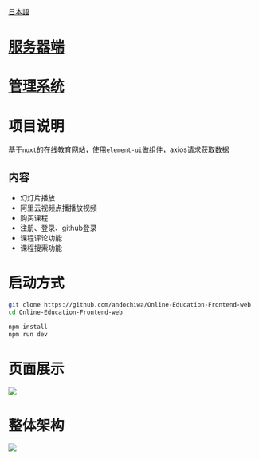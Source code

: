 [日本語](https://github.com/andochiwa/Online-Education-Frontend-web/blob/master/README_JP.md)

# [服务器端](https://github.com/andochiwa/Online-Education-Backend)

# [管理系统](https://github.com/andochiwa/Online-Education-Frontend-admin)

# 项目说明

基于`nuxt`的在线教育网站，使用`element-ui`做组件，axios请求获取数据

## 内容

* 幻灯片播放
* 阿里云视频点播播放视频
* 购买课程
* 注册、登录、github登录
* 课程评论功能
* 课程搜索功能

# 启动方式

```bash
git clone https://github.com/andochiwa/Online-Education-Frontend-web
cd Online-Education-Frontend-web

npm install
npm run dev
```

# 页面展示

![](https://raw.githubusercontent.com/andochiwa/Online-Education-Backend/master/image/web.png)

# 整体架构

![](https://raw.githubusercontent.com/andochiwa/Online-Education-Backend/master/image/architect.png)

